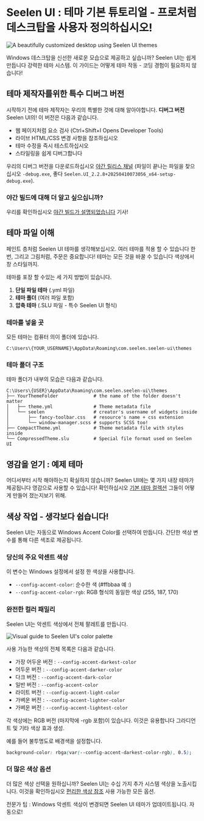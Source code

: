 # Seelen UI : 테마 기본 튜토리얼 - 프로처럼 데스크탑을 사용자 정의하십시오!

![A beautifully customized desktop using Seelen UI themes](https://raw.githubusercontent.com/Seelen-Inc/sl-blogs/refs/heads/master/blog/seelen-ui-theme-tutorial/image.png)

Windows 데스크탑을 신선한 새로운 모습으로 제공하고 싶습니까? Seelen UI는 쉽게
만듭니다 강력한 테마 시스템. 이 가이드는 어떻게 테마 작동 - 코딩 경험이 필요하지
않습니다!

## 테마 제작자를위한 특수 디버그 버전

시작하기 전에 테마 제작자는 우리의 특별한 것에 대해 알아야합니다. **디버그
버전** Seelen UI의! 이 버전은 다음과 같습니다.

- 웹 페이지처럼 요소 검사 (Ctrl+Shift+I Opens Developer Tools)
- 라이브 HTML/CSS 변경 사항을 참조하십시오
- 테마 수정을 즉시 테스트하십시오
- 스타일링을 쉽게 디버그합니다

우리의 디버그 버전을 다운로드하십시오
[야간 릴리스 채널](https://seelen.io/apps/seelen-ui/releases/nightly) (파일이
끝나는 파일을 찾으십시오 `-debug.exe`, 좋다
`Seelen.UI_2.2.8+20250410073056_x64-setup-debug.exe`).

### 야간 빌드에 대해 더 알고 싶으십니까?

우리를 확인하십시오
[야간 빌드가 설명되었습니다](https://seelen.io/blog/seelen-ui-nightly) 기사!

## 테마 파일 이해

페인트 층처럼 Seelen UI 테마를 생각해보십시오. 여러 테마를 적용 할 수 있습니다
한 번, 그리고 그림처럼, 주문은 중요합니다! 테마는 모든 것을 바꿀 수 있습니다
색상에서 창 스타일까지.

테마를 포장 할 수있는 세 가지 방법이 있습니다.

1. **단일 파일 테마** (.yml 파일)
2. **테마 폴더** (여러 파일 포함)
3. **압축 테마** (.SLU 파일 - 특수 Seelen UI 형식)

### 테마를 넣을 곳

모든 테마는 컴퓨터 의이 폴더에 있습니다.

```text
C:\Users\{YOUR_USERNAME}\AppData\Roaming\com.seelen.seelen-ui\themes
```

### 테마 폴더 구조

테마 폴더가 내부의 모습은 다음과 같습니다.

```text
C:\Users\{USER}\AppData\Roaming\com.seelen.seelen-ui\themes
├── YourThemeFolder             # the name of the folder doesn't matter
│   ├── theme.yml               # Theme metadata file
│   └── seelen                  # creator's username of widgets inside
│       ├── fancy-toolbar.css   # resource's name + css extension
│       └── window-manager.scss # supports SCSS too!
├── CompactTheme.yml            # Theme metadata file with styles inside
└── CompressedTheme.slu         # Special file format used on Seelen UI
```

## 영감을 얻기 : 예제 테마

어디서부터 시작 해야하는지 확실하지 않습니까? Seelen UI에는 몇 가지 내장 테마가
제공됩니다 영감으로 사용할 수 있습니다! 확인하십시오
[기본 테마 컬렉션](https://github.com/eythaann/Seelen-UI/tree/master/static/themes)
그들이 어떻게 만들어 졌는지보기 위해.

## 색상 작업 - 생각보다 쉽습니다!

Seelen UI는 자동으로 Windows Accent Color를 선택하여 만듭니다. 간단한 색상
변수를 통해 다른 색조로 제공됩니다.

### 당신의 주요 악센트 색상

이 변수는 Windows 설정에서 설정 한 색상을 사용합니다.

- `--config-accent-color`: 순수한 색 (#ffbbaa 예 :)
- `--config-accent-color-rgb`: RGB 형식의 동일한 색상 (255, 187, 170)

### 완전한 컬러 패밀리

Seelen UI는 악센트 색상에서 전체 팔레트를 만듭니다.

![Visual guide to Seelen UI's color palette](https://raw.githubusercontent.com/Seelen-Inc/sl-blogs/refs/heads/master/blog/seelen-ui-theme-tutorial/colors.png)

사용 가능한 색상의 전체 목록은 다음과 같습니다.

- 가장 어두운 버전 : `--config-accent-darkest-color`
- 어두운 버전 : `--config-accent-darker-color`
- 다크 버전 : `--config-accent-dark-color`
- 일반 버전 : `--config-accent-color`
- 라이트 버전 : `--config-accent-light-color`
- 가벼운 버전 : `--config-accent-lighter-color`
- 가벼운 버전 : `--config-accent-lightest-color`

각 색상에는 RGB 버전 (마지막에 -rgb 포함)이 있습니다. 이것은 유용합니다
그라디언트 및 기타 색상 효과 생성.

예를 들어 불투명도로 배경색을 설정합니다.

```css
background-color: rbga(var(--config-accent-darkest-color-rgb), 0.5);
```

### 더 많은 색상 옵션

더 많은 색상 선택을 원하십니까? Seelen UI는 수십 가지 추가 시스템 색상을
노출시킵니다. 이것을 확인하십시오
[편리한 색상 참조](https://gist.github.com/eythaann/cd9a3cda0206ce23a17f5ea00ec2ba06)
사용 가능한 모든 옵션.

전문가 팁 : Windows 악센트 색상이 변경되면 Seelen UI 테마가 업데이트됩니다.
자동으로!
